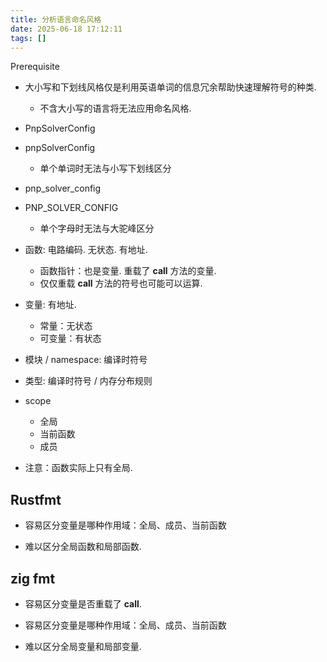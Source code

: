 ```yaml
---
title: 分析语言命名风格
date: 2025-06-18 17:12:11
tags: []
---
```

Prerequisite
- 大小写和下划线风格仅是利用英语单词的信息冗余帮助快速理解符号的种类.
    - 不含大小写的语言将无法应用命名风格.

- PnpSolverConfig
- pnpSolverConfig
    - 单个单词时无法与小写下划线区分
- pnp_solver_config
- PNP_SOLVER_CONFIG
    - 单个字母时无法与大驼峰区分

- 函数: 电路编码. 无状态. 有地址.
    - 函数指针：也是变量. 重载了 __call__ 方法的变量.
    - 仅仅重载 __call__ 方法的符号也可能可以运算.
- 变量: 有地址.
    - 常量：无状态
    - 可变量：有状态
- 模块 / namespace: 编译时符号
- 类型: 编译时符号 / 内存分布规则

- scope
    - 全局
    - 当前函数
    - 成员
- 注意：函数实际上只有全局.

## Rustfmt

- 容易区分变量是哪种作用域：全局、成员、当前函数

- 难以区分全局函数和局部函数.

## zig fmt

- 容易区分变量是否重载了 __call__.
- 容易区分变量是哪种作用域：全局、成员、当前函数

- 难以区分全局变量和局部变量.

